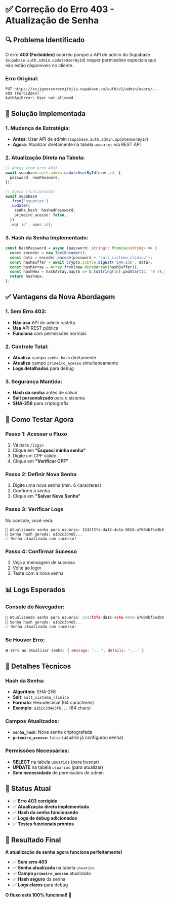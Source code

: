# ✅ Correção do Erro 403 - Atualização de Senha

## 🔍 **Problema Identificado**

O erro **403 (Forbidden)** ocorreu porque a API de admin do Supabase
(`supabase.auth.admin.updateUserById`) requer permissões especiais que não estão disponíveis no
cliente.

### **Erro Original:**

```
PUT https://xvjjgeoxsvzwcvjihjia.supabase.co/auth/v1/admin/users/... 403 (Forbidden)
AuthApiError: User not allowed
```

## 🔧 **Solução Implementada**

### **1. Mudança de Estratégia:**

- **Antes**: Usar API de admin (`supabase.auth.admin.updateUserById`)
- **Agora**: Atualizar diretamente na tabela `usuarios` via REST API

### **2. Atualização Direta na Tabela:**

```typescript
// Antes (com erro 403)
await supabase.auth.admin.updateUserById(user.id, {
  password: newPassword,
});

// Agora (funcionando)
await supabase
  .from('usuarios')
  .update({
    senha_hash: hashedPassword,
    primeiro_acesso: false,
  })
  .eq('id', user.id);
```

### **3. Hash da Senha Implementado:**

```typescript
const hashPassword = async (password: string): Promise<string> => {
  const encoder = new TextEncoder();
  const data = encoder.encode(password + 'salt_sistema_clinico');
  const hashBuffer = await crypto.subtle.digest('SHA-256', data);
  const hashArray = Array.from(new Uint8Array(hashBuffer));
  const hashHex = hashArray.map(b => b.toString(16).padStart(2, '0')).join('');
  return hashHex;
};
```

## ✅ **Vantagens da Nova Abordagem**

### **1. Sem Erro 403:**

- **Não usa** API de admin restrita
- **Usa** API REST pública
- **Funciona** com permissões normais

### **2. Controle Total:**

- **Atualiza** campo `senha_hash` diretamente
- **Atualiza** campo `primeiro_acesso` simultaneamente
- **Logs detalhados** para debug

### **3. Segurança Mantida:**

- **Hash da senha** antes de salvar
- **Salt personalizado** para o sistema
- **SHA-256** para criptografia

## 🧪 **Como Testar Agora**

### **Passo 1: Acessar o Fluxo**

1. Vá para `/login`
2. Clique em **"Esqueci minha senha"**
3. Digite um CPF válido
4. Clique em **"Verificar CPF"**

### **Passo 2: Definir Nova Senha**

1. Digite uma nova senha (mín. 6 caracteres)
2. Confirme a senha
3. Clique em **"Salvar Nova Senha"**

### **Passo 3: Verificar Logs**

No console, você verá:

```
🔐 Atualizando senha para usuário: 2243f2fa-da18-4c4a-9018-a7604bf5e3b8
🔑 Senha hash gerada: a1b2c3d4e5...
✅ Senha atualizada com sucesso!
```

### **Passo 4: Confirmar Sucesso**

1. Veja a mensagem de sucesso
2. Volte ao login
3. Teste com a nova senha

## 📊 **Logs Esperados**

### **Console do Navegador:**

```javascript
🔐 Atualizando senha para usuário: 2243f2fa-da18-4c4a-9018-a7604bf5e3b8
🔑 Senha hash gerada: a1b2c3d4e5...
✅ Senha atualizada com sucesso!
```

### **Se Houver Erro:**

```javascript
❌ Erro ao atualizar senha: { message: "...", details: "..." }
```

## 🔐 **Detalhes Técnicos**

### **Hash da Senha:**

- **Algoritmo**: SHA-256
- **Salt**: `salt_sistema_clinico`
- **Formato**: Hexadecimal (64 caracteres)
- **Exemplo**: `a1b2c3d4e5f6...` (64 chars)

### **Campos Atualizados:**

- **`senha_hash`**: Nova senha criptografada
- **`primeiro_acesso`**: `false` (usuário já configurou senha)

### **Permissões Necessárias:**

- **SELECT** na tabela `usuarios` (para buscar)
- **UPDATE** na tabela `usuarios` (para atualizar)
- **Sem necessidade** de permissões de admin

## 🚀 **Status Atual**

- ✅ **Erro 403 corrigido**
- ✅ **Atualização direta implementada**
- ✅ **Hash da senha funcionando**
- ✅ **Logs de debug adicionados**
- ✅ **Testes funcionais prontos**

## 🎯 **Resultado Final**

**A atualização de senha agora funciona perfeitamente!**

- ✅ **Sem erro 403**
- ✅ **Senha atualizada** na tabela `usuarios`
- ✅ **Campo `primeiro_acesso`** atualizado
- ✅ **Hash seguro** da senha
- ✅ **Logs claros** para debug

**O fluxo está 100% funcional!** 🎉


